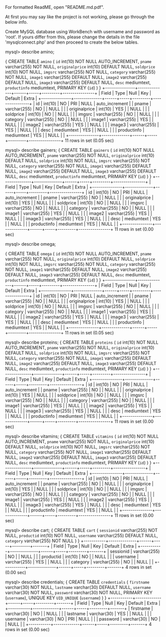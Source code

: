 For formatted ReadME, open "README.md.pdf".

At first you may say like the project is not working, please go through the below info.

Create MySQL database using WorkBench with username and password as 'root'. If yours differ from this, please change the details in the file 'mysqlconnect.php' and then proceed to create the below tables. 
  
mysql> describe amino;

{ 
	CREATE TABLE `amino` (
	`id` int(10) NOT NULL AUTO_INCREMENT,
	`pname` varchar(255) NOT NULL,
	`originalprice` int(10) DEFAULT NULL,
	`soldprice` int(10) NOT NULL,
	`imgsrc` varchar(255) NOT NULL,
	`category` varchar(255) NOT NULL,
	`image1` varchar(255) DEFAULT NULL,
	`image2` varchar(255) DEFAULT NULL,
	`image3` varchar(255) DEFAULT NULL,
	`desc` mediumtext,
	`productinfo` mediumtext,
	PRIMARY KEY (`id`)
	)
}
+---------------+--------------+------+-----+---------+----------------+
| Field         | Type         | Null | Key | Default | Extra          |
+---------------+--------------+------+-----+---------+----------------+
| id            | int(10)      | NO   | PRI | NULL    | auto_increment |
| pname         | varchar(255) | NO   |     | NULL    |                |
| originalprice | int(10)      | YES  |     | NULL    |                |
| soldprice     | int(10)      | NO   |     | NULL    |                |
| imgsrc        | varchar(255) | NO   |     | NULL    |                |
| category      | varchar(255) | NO   |     | NULL    |                |
| image1        | varchar(255) | YES  |     | NULL    |                |
| image2        | varchar(255) | YES  |     | NULL    |                |
| image3        | varchar(255) | YES  |     | NULL    |                |
| desc          | mediumtext   | YES  |     | NULL    |                |
| productinfo   | mediumtext   | YES  |     | NULL    |                |
+---------------+--------------+------+-----+---------+----------------+
11 rows in set (0.05 sec)

mysql> describe gainers;
{
	CREATE TABLE `gainers` (
	`id` int(10) NOT NULL AUTO_INCREMENT,
	`pname` varchar(255) NOT NULL,
	`originalprice` int(10) DEFAULT NULL,
	`soldprice` int(10) NOT NULL,
	`imgsrc` varchar(255) NOT NULL,
	`category` varchar(255) NOT NULL,
	`image1` varchar(255) DEFAULT NULL,
	`image2` varchar(255) DEFAULT NULL,
	`image3` varchar(255) DEFAULT NULL,
	`desc` mediumtext,
	`productinfo` mediumtext,
	PRIMARY KEY (`id`)
	)
}
+---------------+--------------+------+-----+---------+----------------+
| Field         | Type         | Null | Key | Default | Extra          |
+---------------+--------------+------+-----+---------+----------------+
| id            | int(10)      | NO   | PRI | NULL    | auto_increment |
| pname         | varchar(255) | NO   |     | NULL    |                |
| originalprice | int(10)      | YES  |     | NULL    |                |
| soldprice     | int(10)      | NO   |     | NULL    |                |
| imgsrc        | varchar(255) | NO   |     | NULL    |                |
| category      | varchar(255) | NO   |     | NULL    |                |
| image1        | varchar(255) | YES  |     | NULL    |                |
| image2        | varchar(255) | YES  |     | NULL    |                |
| image3        | varchar(255) | YES  |     | NULL    |                |
| desc          | mediumtext   | YES  |     | NULL    |                |
| productinfo   | mediumtext   | YES  |     | NULL    |                |
+---------------+--------------+------+-----+---------+----------------+
11 rows in set (0.00 sec)

mysql> describe omega;

{ 
	CREATE TABLE `omega` (
	`id` int(10) NOT NULL AUTO_INCREMENT,
	`pname` varchar(255) NOT NULL,
	`originalprice` int(10) DEFAULT NULL,
	`soldprice` int(10) NOT NULL,
	`imgsrc` varchar(255) NOT NULL,
	`category` varchar(255) NOT NULL,
	`image1` varchar(255) DEFAULT NULL,
	`image2` varchar(255) DEFAULT NULL,
	`image3` varchar(255) DEFAULT NULL,
	`desc` mediumtext,
	`productinfo` mediumtext,
	PRIMARY KEY (`id`)
	)
}
+---------------+--------------+------+-----+---------+----------------+
| Field         | Type         | Null | Key | Default | Extra          |
+---------------+--------------+------+-----+---------+----------------+
| id            | int(10)      | NO   | PRI | NULL    | auto_increment |
| pname         | varchar(255) | NO   |     | NULL    |                |
| originalprice | int(10)      | YES  |     | NULL    |                |
| soldprice     | int(10)      | NO   |     | NULL    |                |
| imgsrc        | varchar(255) | NO   |     | NULL    |                |
| category      | varchar(255) | NO   |     | NULL    |                |
| image1        | varchar(255) | YES  |     | NULL    |                |
| image2        | varchar(255) | YES  |     | NULL    |                |
| image3        | varchar(255) | YES  |     | NULL    |                |
| desc          | mediumtext   | YES  |     | NULL    |                |
| productinfo   | mediumtext   | YES  |     | NULL    |                |
+---------------+--------------+------+-----+---------+----------------+
11 rows in set (0.05 sec)

mysql> describe proteins;
{
	CREATE TABLE `proteins` (
	`id` int(10) NOT NULL AUTO_INCREMENT,
	`pname` varchar(255) NOT NULL,
	`originalprice` int(10) DEFAULT NULL,
	`soldprice` int(10) NOT NULL,
	`imgsrc` varchar(255) NOT NULL,
	`category` varchar(255) NOT NULL,
	`image1` varchar(255) DEFAULT NULL,
	`image2` varchar(255) DEFAULT NULL,
	`image3` varchar(255) DEFAULT NULL,
	`desc` mediumtext,
	`productinfo` mediumtext,
	PRIMARY KEY (`id`)
	)
}
+---------------+--------------+------+-----+---------+----------------+
| Field         | Type         | Null | Key | Default | Extra          |
+---------------+--------------+------+-----+---------+----------------+
| id            | int(10)      | NO   | PRI | NULL    | auto_increment |
| pname         | varchar(255) | NO   |     | NULL    |                |
| originalprice | int(10)      | YES  |     | NULL    |                |
| soldprice     | int(10)      | NO   |     | NULL    |                |
| imgsrc        | varchar(255) | NO   |     | NULL    |                |
| category      | varchar(255) | NO   |     | NULL    |                |
| image1        | varchar(255) | YES  |     | NULL    |                |
| image2        | varchar(255) | YES  |     | NULL    |                |
| image3        | varchar(255) | YES  |     | NULL    |                |
| desc          | mediumtext   | YES  |     | NULL    |                |
| productinfo   | mediumtext   | YES  |     | NULL    |                |
+---------------+--------------+------+-----+---------+----------------+
11 rows in set (0.00 sec)

mysql> describe vitamins;
{
	CREATE TABLE `vitamins` (
	`id` int(10) NOT NULL AUTO_INCREMENT,
	`pname` varchar(255) NOT NULL,
	`originalprice` int(10) DEFAULT NULL,
	`soldprice` int(10) NOT NULL,
	`imgsrc` varchar(255) NOT NULL,
	`category` varchar(255) NOT NULL,
	`image1` varchar(255) DEFAULT NULL,
	`image2` varchar(255) DEFAULT NULL,
	`image3` varchar(255) DEFAULT NULL,
	`desc` mediumtext,
	`productinfo` mediumtext,
	PRIMARY KEY (`id`)
	)
}
+---------------+--------------+------+-----+---------+----------------+
| Field         | Type         | Null | Key | Default | Extra          |
+---------------+--------------+------+-----+---------+----------------+
| id            | int(10)      | NO   | PRI | NULL    | auto_increment |
| pname         | varchar(255) | NO   |     | NULL    |                |
| originalprice | int(10)      | YES  |     | NULL    |                |
| soldprice     | int(10)      | NO   |     | NULL    |                |
| imgsrc        | varchar(255) | NO   |     | NULL    |                |
| category      | varchar(255) | NO   |     | NULL    |                |
| image1        | varchar(255) | YES  |     | NULL    |                |
| image2        | varchar(255) | YES  |     | NULL    |                |
| image3        | varchar(255) | YES  |     | NULL    |                |
| desc          | mediumtext   | YES  |     | NULL    |                |
| productinfo   | mediumtext   | YES  |     | NULL    |                |
+---------------+--------------+------+-----+---------+----------------+
11 rows in set (0.00 sec)

mysql> describe cart;
{
	CREATE TABLE `cart` (
	`sessionid` varchar(255) NOT NULL,
	`productid` int(10) NOT NULL,
	`username` varchar(255) DEFAULT NULL,
	`category` varchar(255) NOT NULL
	)
}
+-----------+--------------+------+-----+---------+-------+
| Field     | Type         | Null | Key | Default | Extra |
+-----------+--------------+------+-----+---------+-------+
| sessionid | varchar(255) | NO   |     | NULL    |       |
| productid | int(10)      | NO   |     | NULL    |       |
| username  | varchar(255) | YES  |     | NULL    |       |
| category  | varchar(255) | NO   |     | NULL    |       |
+-----------+--------------+------+-----+---------+-------+
4 rows in set (0.00 sec)

mysql> describe credentials;
{
	CREATE TABLE `credentials` (
	`firstname` varchar(30) NOT NULL,
	`lastname` varchar(30) DEFAULT NULL,
	`username` varchar(30) NOT NULL,
	`password` varchar(30) NOT NULL,
	PRIMARY KEY (`username`),
	UNIQUE KEY `UID_UNIQUE` (`username`)
	)
}
+-----------+-------------+------+-----+---------+-------+
| Field     | Type        | Null | Key | Default | Extra |
+-----------+-------------+------+-----+---------+-------+
| firstname | varchar(30) | NO   |     | NULL    |       |
| lastname  | varchar(30) | YES  |     | NULL    |       |
| username  | varchar(30) | NO   | PRI | NULL    |       |
| password  | varchar(30) | NO   |     | NULL    |       |
+-----------+-------------+------+-----+---------+-------+
4 rows in set (0.00 sec)
